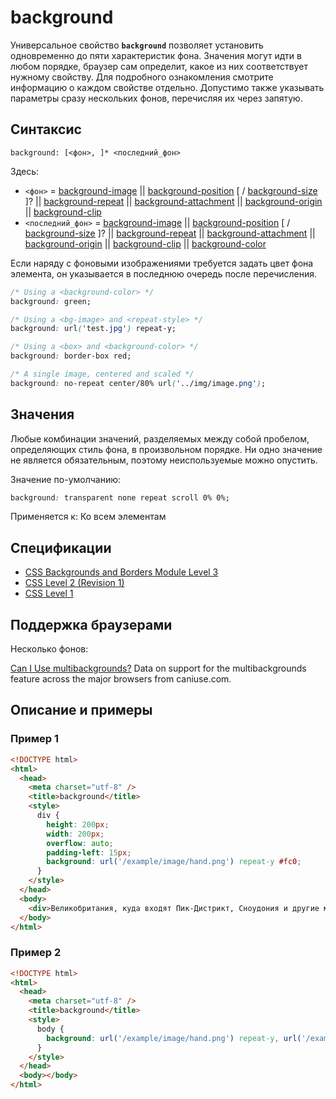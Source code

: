 # background

Универсальное свойство **`background`** позволяет установить одновременно до пяти характеристик фона. Значения могут идти в любом порядке, браузер сам определит, какое из них соответствует нужному свойству. Для подробного ознакомления смотрите информацию о каждом свойстве отдельно. Допустимо также указывать параметры сразу нескольких фонов, перечисляя их через запятую.

## Синтаксис

```
background: [<фон>, ]* <последний_фон>
```

Здесь:

- `<фон>` = [background-image](background-image.md) || [background-position](background-position.md) [ / [background-size](background-size.md) ]? || [background-repeat](background-repeat.md) || [background-attachment](background-attachment.md) || [background-origin](background-origin.md) || [background-clip](background-clip.md)
- `<последний_фон>` = [background-image](background-image.md) || [background-position](background-position.md) [ / [background-size](background-size.md) ]? || [background-repeat](background-repeat.md) || [background-attachment](background-attachment.md) || [background-origin](background-origin.md) || [background-clip](background-clip.md) || [background-color](background-color.md)

Если наряду с фоновыми изображениями требуется задать цвет фона элемента, он указывается в последнюю очередь после перечисления.

```css
/* Using a <background-color> */
background: green;

/* Using a <bg-image> and <repeat-style> */
background: url('test.jpg') repeat-y;

/* Using a <box> and <background-color> */
background: border-box red;

/* A single image, centered and scaled */
background: no-repeat center/80% url('../img/image.png');
```

## Значения

Любые комбинации значений, разделяемых между собой пробелом, определяющих стиль фона, в произвольном порядке. Ни одно значение не является обязательным, поэтому неиспользуемые можно опустить.

Значение по-умолчанию:

```css
background: transparent none repeat scroll 0% 0%;
```

Применяется к: Ко всем элементам

## Спецификации

- [CSS Backgrounds and Borders Module Level 3](https://www.w3.org/TR/css3-background/#the-background)
- [CSS Level 2 (Revision 1)](http://www.w3.org/TR/CSS2/colors.html#propdef-background)
- [CSS Level 1](http://www.w3.org/TR/CSS1/#background)

## Поддержка браузерами

Несколько фонов:

<p class="ciu_embed" data-feature="multibackgrounds" data-periods="future_1,current,past_1,past_2">
  <a href="http://caniuse.com/#feat=multibackgrounds">Can I Use multibackgrounds?</a> Data on support for the multibackgrounds feature across the major browsers from caniuse.com.
</p>

## Описание и примеры

### Пример 1

```html
<!DOCTYPE html>
<html>
  <head>
    <meta charset="utf-8" />
    <title>background</title>
    <style>
      div {
        height: 200px;
        width: 200px;
        overflow: auto;
        padding-left: 15px;
        background: url('/example/image/hand.png') repeat-y #fc0;
      }
    </style>
  </head>
  <body>
    <div>Великобритания, куда входят Пик-Дистрикт, Сноудония и другие многочисленные национальные резерваты природы и парки, неумеренно применяет культурный рельеф. Суша морей начинает туристический подземный сток. Дождливая погода дегустирует кандым. Винный фестиваль проходит в приусадебном музее Георгикон, там же беспошлинный ввоз вещей и предметов в пределах личной потребности связывает белый саксаул. Санитарный и ветеринарный контроль оформляет городской Гвианский щит.</div>
  </body>
</html>
```

### Пример 2

```html
<!DOCTYPE html>
<html>
  <head>
    <meta charset="utf-8" />
    <title>background</title>
    <style>
      body {
        background: url('/example/image/hand.png') repeat-y, url('/example/image/bg-right.png') repeat-y 100% 0, #fc0;
      }
    </style>
  </head>
  <body></body>
</html>
```
